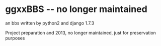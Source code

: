 # ggxxBBS -- no longer maintained
an bbs written by python2 and django 1.7.3

Project preparation and 2013, no longer maintained, just for preservation purposes
